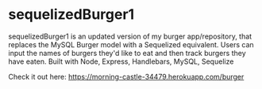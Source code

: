 # sequelizedBurger1

sequelizedBurger1 is an updated version of my burger app/repository, that replaces the MySQL Burger model with a Sequelized equivalent.  Users can input the names of burgers they'd like to eat and then track burgers they have eaten. Built with Node, Express, Handlebars, MySQL, Sequelize 

Check it out here:
https://morning-castle-34479.herokuapp.com/burger